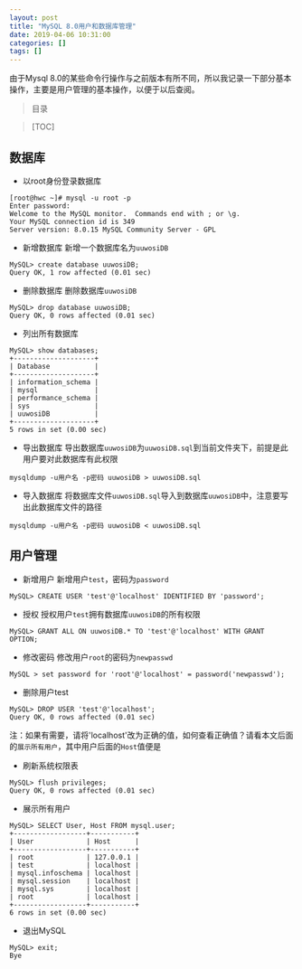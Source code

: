 ```yaml
---
layout: post
title: "MySQL 8.0用户和数据库管理"
date: 2019-04-06 10:31:00
categories: []
tags: []
---
```

由于Mysql 8.0的某些命令行操作与之前版本有所不同，所以我记录一下部分基本操作，主要是用户管理的基本操作，以便于以后查阅。<!--more-->
> 目录

>[TOC]

##  数据库
- 以root身份登录数据库
```shell
[root@hwc ~]# mysql -u root -p
Enter password: 
Welcome to the MySQL monitor.  Commands end with ; or \g.
Your MySQL connection id is 349
Server version: 8.0.15 MySQL Community Server - GPL
```
- 新增数据库
新增一个数据库名为`uuwosiDB`
```shell
MySQL> create database uuwosiDB;
Query OK, 1 row affected (0.01 sec)
```
- 删除数据库
删除数据库`uuwosiDB`
```shell
MySQL> drop database uuwosiDB;
Query OK, 0 rows affected (0.01 sec)
```
- 列出所有数据库
```shell
MySQL> show databases;
+--------------------+
| Database           |
+--------------------+
| information_schema |
| mysql              |
| performance_schema |
| sys                |
| uuwosiDB           |
+--------------------+
5 rows in set (0.00 sec)
```
- 导出数据库
导出数据库`uuwosiDB`为`uuwosiDB.sql`到当前文件夹下，前提是此用户要对此数据库有此权限
```shell
mysqldump -u用户名 -p密码 uuwosiDB > uuwosiDB.sql
```
- 导入数据库
将数据库文件`uuwosiDB.sql`导入到数据库`uuwosiDB`中，注意要写出此数据库文件的路径
```shell
mysqldump -u用户名 -p密码 uuwosiDB < uuwosiDB.sql
```

## 用户管理
- 新增用户
新增用户`test`，密码为`password`
```shell
MySQL> CREATE USER 'test'@'localhost' IDENTIFIED BY 'password';
```
- 授权
授权用户`test`拥有数据库`uuwosiDB`的所有权限
```shell
MySQL> GRANT ALL ON uuwosiDB.* TO 'test'@'localhost' WITH GRANT OPTION;
```
- 修改密码
修改用户`root`的密码为`newpasswd`
```
MySQL > set password for 'root'@'localhost' = password('newpasswd');
```
- 删除用户test
```shell
MySQL> DROP USER 'test'@'localhost';
Query OK, 0 rows affected (0.01 sec)
```
注：如果有需要，请将'localhost'改为正确的值，如何查看正确值？请看本文后面的`展示所有用户`，其中用户后面的`Host`值便是
- 刷新系统权限表
```shell
MySQL> flush privileges;
Query OK, 0 rows affected (0.01 sec)
```
- 展示所有用户
```shell
MySQL> SELECT User, Host FROM mysql.user;
+------------------+-----------+
| User             | Host      |
+------------------+-----------+
| root             | 127.0.0.1 |
| test             | localhost |
| mysql.infoschema | localhost |
| mysql.session    | localhost |
| mysql.sys        | localhost |
| root             | localhost |
+------------------+-----------+
6 rows in set (0.00 sec)
```
- 退出MySQL
```shell
MySQL> exit;
Bye
```